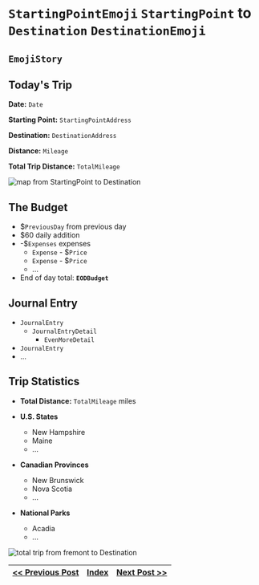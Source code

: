 # `StartingPointEmoji` `StartingPoint` to `Destination` `DestinationEmoji`

##  `EmojiStory`

## Today's Trip

**Date:** `Date`

**Starting Point:** `StartingPointAddress`

**Destination:** `DestinationAddress`

**Distance:** `Mileage`

**Total Trip Distance:** `TotalMileage`

![map from `StartingPoint` to `Destination`](maps/`mm-dd`.png "day map")

## The Budget

* $`PreviousDay` from previous day
* $60 daily addition
* -$`Expenses` expenses
  * `Expense` - $`Price`
  * `Expense` - $`Price`
  * ...
* End of day total: **`EODBudget`**

## Journal Entry

* `JournalEntry`
  * `JournalEntryDetail`
    * `EvenMoreDetail`
* `JournalEntry`
* ...

## Trip Statistics

* **Total Distance:** `TotalMileage` miles

* **U.S. States**
  * New Hampshire
  * Maine
  * ...

* **Canadian Provinces**
  * New Brunswick
  * Nova Scotia
  * ...

* **National Parks**
  * Acadia
  * ...

![total trip from fremont to `Destination`](maps/totals/`mm-dd`-total.png "total trip map")

| [<< Previous Post](mm-dd.md) | [Index](../README.md) | [Next Post >>](mm-dd.md) |
|------------------------------|-----------------------|--------------------------|

